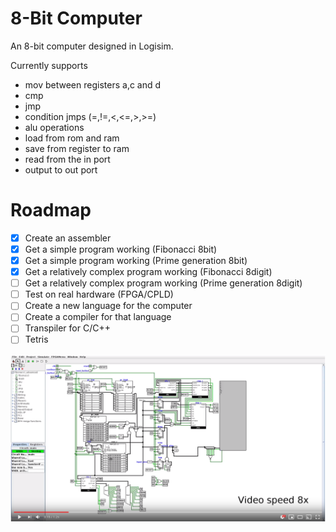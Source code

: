 # 8-Bit Computer
An 8-bit computer designed in Logisim.

Currently supports
- mov between registers a,c and d
- cmp
- jmp
- condition jmps (=,!=,<,<=,>,>=)
- alu operations
- load from rom and ram
- save from register to ram
- read from the in port
- output to out port

# Roadmap
- [x] Create an assembler
- [x] Get a simple program working (Fibonacci 8bit)
- [x] Get a simple program working (Prime generation 8bit)
- [x] Get a relatively complex program working (Fibonacci 8digit)
- [ ] Get a relatively complex program working (Prime generation 8digit)
- [ ] Test on real hardware (FPGA/CPLD)
- [ ] Create a new language for the computer
- [ ] Create a compiler for that language
- [ ] Transpiler for C/C++
- [ ] Tetris

[![](youtube.png)](http://www.youtube.com/watch?v=FRaOzFBtV3o "8-Bit Fibonacci Demo")

